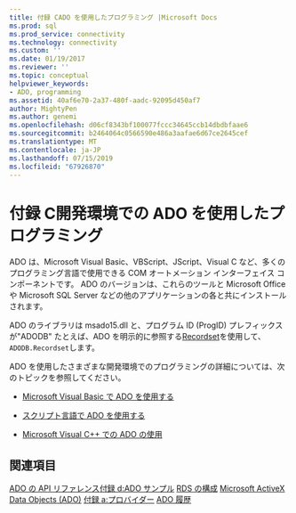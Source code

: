 ```yaml
---
title: 付録 CADO を使用したプログラミング |Microsoft Docs
ms.prod: sql
ms.prod_service: connectivity
ms.technology: connectivity
ms.custom: ''
ms.date: 01/19/2017
ms.reviewer: ''
ms.topic: conceptual
helpviewer_keywords:
- ADO, programming
ms.assetid: 40af6e70-2a37-480f-aadc-92095d450af7
author: MightyPen
ms.author: genemi
ms.openlocfilehash: d06cf8343bf100077fccc34645ccb14dbdbfaae6
ms.sourcegitcommit: b2464064c0566590e486a3aafae6d67ce2645cef
ms.translationtype: MT
ms.contentlocale: ja-JP
ms.lasthandoff: 07/15/2019
ms.locfileid: "67926870"
---
```

# <a name="appendix-c-programming-with-ado-in-development-environments"></a>付録 C開発環境での ADO を使用したプログラミング
ADO は、Microsoft Visual Basic、VBScript、JScript、Visual C など、多くのプログラミング言語で使用できる COM オートメーション インターフェイス コンポーネントです。 ADO のバージョンは、これらのツールと Microsoft Office や Microsoft SQL Server などの他のアプリケーションの各と共にインストールされます。

 ADO のライブラリは msado15.dll と、プログラム ID (ProgID) プレフィックスが"ADODB" たとえば、ADO を明示的に参照する[Recordset](../../../ado/reference/ado-api/recordset-object-ado.md)を使用して、`ADODB.Recordset`します。

 ADO を使用したさまざまな開発環境でのプログラミングの詳細については、次のトピックを参照してください。

-   [Microsoft Visual Basic で ADO を使用する](../../../ado/guide/appendixes/using-ado-with-microsoft-visual-basic.md)

-   [スクリプト言語で ADO を使用する](../../../ado/guide/appendixes/using-ado-with-scripting-languages.md)

-   [Microsoft Visual C++ での ADO の使用](../../../ado/guide/appendixes/using-ado-with-microsoft-visual-c.md)

## <a name="see-also"></a>関連項目
 [ADO の API リファレンス](../../../ado/reference/ado-api/ado-api-reference.md)[付録 d:ADO サンプル](../../../ado/guide/appendixes/appendix-d-ado-samples.md) [RDS の構成](../../../ado/guide/remote-data-service/configuring-rds.md) [Microsoft ActiveX Data Objects (ADO)](../../../ado/microsoft-activex-data-objects-ado.md) [付録 a:プロバイダー](../../../ado/guide/appendixes/appendix-a-providers.md) [ADO 履歴](../../../ado/guide/ado-history.md)
